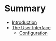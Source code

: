 # Summary

* [Introduction](README.md)
* [The User Interface](the_user_interface.md)
   * [Configuration](ui_configuration.md)

